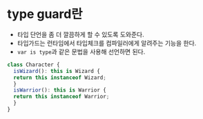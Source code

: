 # type guard란

- 타입 단언을 좀 더 깔끔하게 할 수 있도록 도와준다.
- 타입가드는 런타임에서 타입체크를 컴파일러에게 알려주는 기능을 한다.
- `var is type`과 같은 문법을 사용해 선언하면 된다.

```ts
class Character {
  isWizard(): this is Wizard {
  return this instanceof Wizard;
  }
  isWarrior(): this is Warrior {
  return this instanceof Warrior;
  }
}
```
